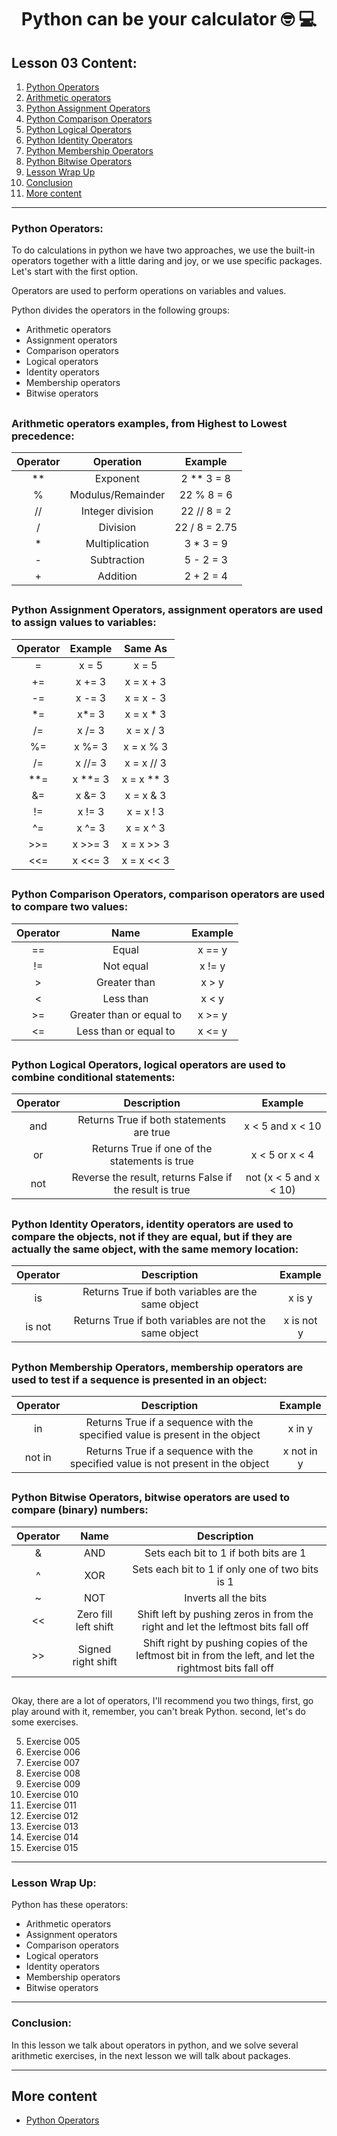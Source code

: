 <div align="center">
  
# Python can be your calculator :nerd_face: :computer:	
  
</div>

## Lesson 03 Content:

1. [Python Operators]()
2. [Arithmetic operators]()
3. [Python Assignment Operators]()
4. [Python Comparison Operators]()
5. [Python Logical Operators]()
6. [Python Identity Operators]()
7. [Python Membership Operators]()
8. [Python Bitwise Operators]()
9. [Lesson Wrap Up]()
10. [Conclusion]()
11. [More content]()

---

### Python Operators:

To do calculations in python we have two approaches, we use the built-in operators together with a little daring and joy, or we use specific packages.
Let's start with the first option.

Operators are used to perform operations on variables and values.

Python divides the operators in the following groups:

- Arithmetic operators
- Assignment operators
- Comparison operators
- Logical operators
- Identity operators
- Membership operators
- Bitwise operators

##

### Arithmetic operators examples, from Highest to Lowest precedence:

| Operator | Operation | Example |
| :--: | :--: | :--: |
| ** | Exponent | 2 ** 3 = 8
| % |	Modulus/Remainder |	22 % 8 = 6
| // |	Integer division |	22 // 8 = 2
| / |	Division |	22 / 8 = 2.75
| * |	Multiplication |	3 * 3 = 9
| - |	Subtraction |	5 - 2 = 3
| + |	Addition |	2 + 2 = 4

##

### Python Assignment Operators, assignment operators are used to assign values to variables:

| Operator | Example | Same As |
| :--: | :--: | :--: |
| =	| x = 5 | x = 5 |
| += |	x += 3 |	x = x + 3 |	
| -= |	x -= 3 |	x = x - 3	|
| *= |	x*= 3	 | x = x * 3 | 
| /= |	x /= 3 |	x = x / 3 |
| %= |	x %= 3 |	x = x % 3	|
| /= |	x //= 3	 | x = x // 3 |	
| **= |	x **= 3 |	x = x ** 3	|
| &= |	x &= 3 |	x = x & 3	 |
| != |	x != 3 |	x = x ! 3	|
| ^= |	x ^= 3 |	x = x ^ 3	|
| >>= |	x >>= 3 |	x = x >> 3	|
| <<= |	x <<= 3 |	x = x << 3|

##

### Python Comparison Operators, comparison operators are used to compare two values:

| Operator |	Name |	Example |
| :--: | :--: | :--: |
|==	| Equal |	x == y |	
|!=|	Not equal |	x != y	|
|>|	Greater than |	x > y	|
|<|	Less than	| x < y	|
|>=|	Greater than or equal to|	x >= y	|
|<=|	Less than or equal to	| x <= y | 

##

### Python Logical Operators, logical operators are used to combine conditional statements:

| Operator |	Description |	Example	|
| :--: | :--: | :--: |
| and |	Returns True if both statements are true |	x < 5 and  x < 10	
| or |	Returns True if one of the statements is true	| x < 5 or x < 4	
| not |	Reverse the result, returns False if the result is true |	not (x < 5 and x < 10)

##

### Python Identity Operators, identity operators are used to compare the objects, not if they are equal, but if they are actually the same object, with the same memory location:

| Operator |	Description |	Example |
| :--: | :--: | :--: |
| is | 	Returns True if both variables are the same object |	x is y	
| is not |	Returns True if both variables are not the same object |	x is not y

##

### Python Membership Operators, membership operators are used to test if a sequence is presented in an object:

| Operator |	Description |	Example |	
| :--: | :--: | :--: |
| in | 	Returns True if a sequence with the specified value is present in the object |	x in y	
| not in |	Returns True if a sequence with the specified value is not present in the object | x not in y	

##

### Python Bitwise Operators, bitwise operators are used to compare (binary) numbers:

| Operator |	Name |	Description |
| :--: | :--: | :--: |
| & |	AND	| Sets each bit to 1 if both bits are 1 |
| ^ |	XOR |	Sets each bit to 1 if only one of two bits is 1 |
| ~ |	NOT |	Inverts all the bits |
| << |	Zero fill left shift |	Shift left by pushing zeros in from the right and let the leftmost bits fall off |
| >> |	Signed right shift |	Shift right by pushing copies of the leftmost bit in from the left, and let the rightmost bits fall off |

##

Okay, there are a lot of operators, I'll recommend you two things, first, go play around with it, remember, you can't break Python. second, let's do some exercises.

5. Exercise 005
6. Exercise 006
7. Exercise 007
8. Exercise 008
9. Exercise 009
10. Exercise 010
11. Exercise 011
12. Exercise 012
13. Exercise 013
14. Exercise 014
15. Exercise 015

---

### Lesson Wrap Up:

Python has these operators:

- Arithmetic operators
- Assignment operators
- Comparison operators
- Logical operators
- Identity operators
- Membership operators
- Bitwise operators

---

### Conclusion:

In this lesson we talk about operators in python, and we solve several arithmetic exercises, in the next lesson we will talk about packages.

---

## More content

- [Python Operators](https://www.w3schools.com/python/python_operators.asp)
